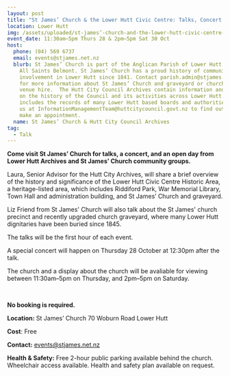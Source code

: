 ```yaml
---
layout: post
title: "St James’ Church & the Lower Hutt Civic Centre: Talks, Concert & Open Days"
location: Lower Hutt
img: /assets/uploaded/st-james’-church-and-the-lower-hutt-civic-centre-talks-concert-and-open-day.jpg
event_date: 11:30am–5pm Thurs 28 & 2pm–5pm Sat 30 Oct
host:
  phone: (04) 569 6737
  email: events@stjames.net.nz
  blurb: St James’ Church is part of the Anglican Parish of Lower Hutt along with
    All Saints Belmont. St James’ Church has a proud history of community
    involvement in Lower Hutt since 1841. Contact parish.admin@stjames.net.nz
    for more information about St James’ Church and graveyard or church/hall
    venue hire.  The Hutt City Council Archives contain information and records
    on the history of the Council and its activities across Lower Hutt. This
    includes the records of many Lower Hutt based boards and authorities. Email
    us at InformationManagementTeam@huttcitycouncil.govt.nz to find out more or
    make an appointment.
  name: St James’ Church & Hutt City Council Archives
tag:
  - Talk
---
```

**Come visit St James’ Church for talks, a concert, and an open day from Lower Hutt Archives and St James’ Church community groups.**

Laura, Senior Advisor for the Hutt City Archives, will share a brief overview of the history and significance of the Lower Hutt Civic Centre Historic Area, a heritage-listed area, which includes Riddiford Park, War Memorial Library, Town Hall and administration building, and St James’ Church and graveyard. 

Liz Friend from St James' Church will also talk about the St James' church precinct and recently upgraded church graveyard, where many Lower Hutt dignitaries have been buried since 1845.

The talks will be the first hour of each event. 

A special concert will happen on Thursday 28 October at 12:30pm after the talk. 

The church and a display about the church will be avaliable for viewing between 11:30am–5pm on Thursday, and 2pm–5pm on Saturday. 

<br>

**No booking is required.** 

**Location:** St James’ Church 70 Woburn Road Lower Hutt

**Cost**: Free

**Contact:** [events@stjames.net.nz](mailto:events@stjames.net.nz)

**Health & Safety:** Free 2-hour public parking available behind the church. Wheelchair access available. Health and safety plan available on request.
